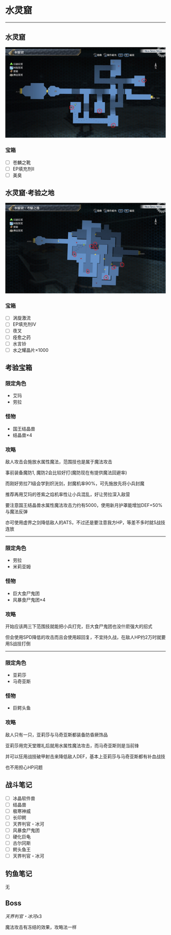 # 水灵窟

---

## 水灵窟

![水灵窟](../images/map_水灵窟1.jpg)

### 宝箱

- [ ]  苍麟之靴
- [ ]  EP填充剂II
- [ ]  美臭

## 水灵窟·考验之地

![水灵窟·考验之地](../images/map_水灵窟2.jpg)

### 宝箱

- [ ]  涡旋激流
- [ ]  EP填充剂Ⅳ
- [ ]  夜叉
- [ ]  痊愈之药
- [ ]  水言铃
- [ ]  水之耀晶片×1000

## 考验宝箱

### 限定角色

- 艾玛
- 劳拉

### 怪物

- 国王结晶兽
- 结晶兽×4

### 攻略

敌人攻击会施放水属性魔法，范围技也是属于魔法攻击

事前装备魔防1, 魔防2会比较好打(魔防现在有提供魔法回避率)

而刚好劳拉71级会学到炽洸剑，封魔机率90%，可先施放先将小兵封魔

推荐再用艾玛的苍紫之焰机率性让小兵混乱，好让劳拉深入敌营

要注意国王结晶兽水属性魔法攻击力约有5000，使用新月护罩能增加DEF+50%与魔法反弹

亦可使用虚界之剑降低敌人的ATS，不过还是要注意我方HP，等差不多时就S战技连放

---

### 限定角色

- 劳拉
- 米莉亚姆

### 怪物

- 巨大食尸鬼团
- 风暴食尸鬼团×4

### 攻略

开始应该两三下范围技就能把小兵打完，巨大食尸鬼团也没什麽强大的招式

但会使用SPD降低的攻击而且会使用超回复，不宜持久战，在敌人HP约2万时就要用S战技打倒

---

### 限定角色

- 亚莉莎
- 马奇亚斯

### 怪物

- 巨鳄头鱼

### 攻略

敌人只有一只，亚莉莎与马奇亚斯都装备防昏厥饰品

亚莉莎用完天堂赠礼后就用水属性魔法攻击，而马奇亚斯则是当前锋

并可以狂用战技破甲射击来降低敌人DEF，基本上亚莉莎与马奇亚斯都有补血战技

也不用担心HP问题

## 战斗笔记

- [ ] 冰晶软件兽
- [ ] 结晶兽
- [ ] 极寒神威
- [ ] 长印鳄
- [ ] 天界判官・冰河
- [ ] 风暴食尸鬼团
- [ ] 硬化巨龟
- [ ] 古尔冈斯
- [ ] 鳄头鱼王
- [ ] 天界判官・冰河

## 钓鱼笔记

无

## Boss

*天界判官・冰河*x3

魔法攻击有冻结的效果，攻略法一样